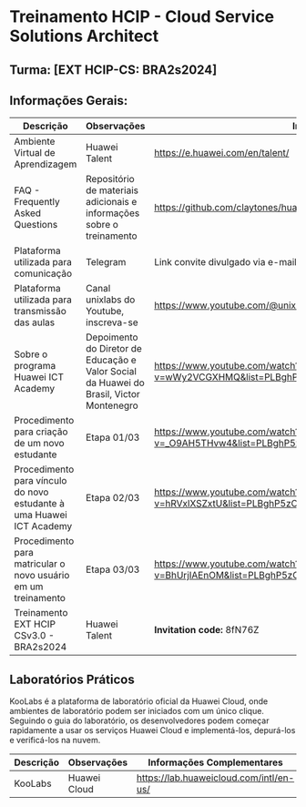 # Treinamento HCIP - Cloud Service Solutions Architect
## Turma: [EXT HCIP-CS: BRA2s2024]

## Informações Gerais:

| Descrição | Observações | Informações Complementares |
| --- | --- | --- |
| Ambiente Virtual de Aprendizagem | Huawei Talent | https://e.huawei.com/en/talent/ |
| FAQ - Frequently Asked Questions | Repositório de materiais adicionais e informações sobre o treinamento | https://github.com/claytones/huawei/blob/main/hcip_cloud_service_solutions_architect/hcip.md |
| Plataforma utilizada para comunicação | Telegram | Link convite divulgado via e-mail, exclusivamente para os estudantes da turma |
| Plataforma utilizada para transmissão das aulas | Canal unixlabs do Youtube, inscreva-se | https://www.youtube.com/@unixlabs |
| Sobre o programa Huawei ICT Academy | Depoimento do Diretor de Educação e Valor Social da Huawei do Brasil, Victor Montenegro | https://www.youtube.com/watch?v=wWy2VCGXHMQ&list=PLBghP5zO1DCUnN7aLg3ruRk6qR4J4xHp5&index=2 |
| Procedimento para criação de um novo estudante | Etapa 01/03 | https://www.youtube.com/watch?v=_O9AH5THvw4&list=PLBghP5zO1DCUnN7aLg3ruRk6qR4J4xHp5&index=6 |
| Procedimento para vínculo do novo estudante à uma Huawei ICT Academy | Etapa 02/03 | https://www.youtube.com/watch?v=hRVxlXSZxtU&list=PLBghP5zO1DCUnN7aLg3ruRk6qR4J4xHp5&index=5 |
| Procedimento para matricular o novo usuário em um treinamento | Etapa 03/03 | https://www.youtube.com/watch?v=BhUrjIAEnOM&list=PLBghP5zO1DCUnN7aLg3ruRk6qR4J4xHp5&index=4 |
| Treinamento EXT HCIP CSv3.0 - BRA2s2024 | Huawei Talent | **Invitation code:** 8fN76Z |

## Laboratórios Práticos

KooLabs é a plataforma de laboratório oficial da Huawei Cloud, onde ambientes de laboratório podem ser iniciados com um único clique. Seguindo o guia do laboratório, os desenvolvedores podem começar rapidamente a usar os serviços Huawei Cloud e implementá-los, depurá-los e verificá-los na nuvem.

| Descrição | Observações | Informações Complementares |
| --- | --- | --- |
| KooLabs | Huawei Cloud | https://lab.huaweicloud.com/intl/en-us/ |
